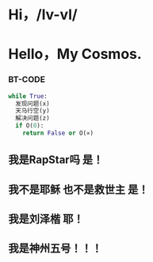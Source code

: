 # Hi，/__lv-vl__/
# Hello，My Cosmos.
### BT-CODE
```python
while True:
  发现问题(x)
  天马行空(y)
  解决问题(z)
  if O(0):
    return False or O(∝)
```
## 我是RapStar吗 是！

## 我不是耶稣 也不是救世主 是！

## 我是刘泽楷 耶！

## 我是神州五号！！！